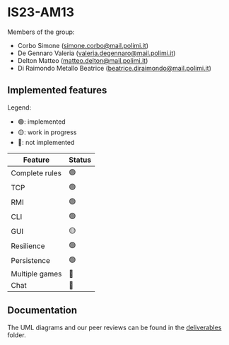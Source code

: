 # IS23-AM13

Members of the group:

- Corbo Simone (simone.corbo@mail.polimi.it)
- De Gennaro Valeria (valeria.degennaro@mail.polimi.it)
- Delton Matteo (matteo.delton@mail.polimi.it)
- Di Raimondo Metallo Beatrice (beatrice.diraimondo@mail.polimi.it)

## Implemented features

Legend:

- 🟢: implemented
- 🟡: work in progress
- 🔴: not implemented

| Feature        | Status |
|----------------|--------|
| Complete rules | 🟢     |
| TCP            | 🟢     |
| RMI            | 🟢     |
| CLI            | 🟢     |
| GUI            | 🟡     |
| Resilience     | 🟢     |
| Persistence    | 🟢     |
| Multiple games | 🔴     |
| Chat           | 🔴     |

## Documentation

The UML diagrams and our peer reviews can be found in the [deliverables](deliverables) folder.
